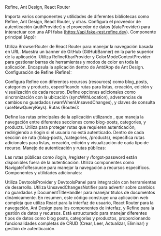 Refine, Ant Design, React Router

Importa varios componentes y utilidades de diferentes bibliotecas como Refine, Ant Design, React Router, y otras.
Configura el proveedor de autenticación (authProvider) y el proveedor de datos (dataProvider) para interactuar con una API falsa (https://api.fake-rest.refine.dev).
Componente principal (App):

Utiliza BrowserRouter de React Router para manejar la navegación basada en URL.
Muestra un banner de GitHub (GitHubBanner) en la parte superior de la aplicación.
Utiliza RefineKbarProvider y ColorModeContextProvider para gestionar barras de herramientas y modos de color en toda la aplicación.
Encapsula la aplicación dentro de AntdApp de Ant Design.
Configuración de Refine (Refine):

Configura Refine con diferentes recursos (resources) como blog_posts, categories y products, especificando rutas para listas, creación, edición y visualización de cada recurso.
Define opciones adicionales como sincronización con la ubicación (syncWithLocation), advertencias de cambios no guardados (warnWhenUnsavedChanges), y claves de consulta (useNewQueryKeys).
Rutas (Routes):

Define las rutas principales de la aplicación utilizando <Routes>, que maneja la navegación entre diferentes secciones como blog-posts, categories, y products.
Utiliza <Authenticated> para proteger rutas que requieren autenticación, redirigiendo a /login si el usuario no está autenticado.
Dentro de cada sección de ruta (/blog-posts, /categories, /products), especifica rutas adicionales para listas, creación, edición y visualización de cada tipo de recurso.
Manejo de autenticación y rutas públicas:

Las rutas públicas como /login, /register y /forgot-password están disponibles fuera de la autenticación.
Utiliza componentes como NavigateToResource para manejar la navegación a recursos específicos.
Componentes y utilidades adicionales:

Utiliza DevtoolsProvider y DevtoolsPanel para integración con herramientas de desarrollo.
Utiliza UnsavedChangesNotifier para advertir sobre cambios no guardados y DocumentTitleHandler para manejar títulos de documentos dinámicamente.
En resumen, este código construye una aplicación web compleja que utiliza React para la interfaz de usuario, React Router para la navegación, Ant Design para los componentes de interfaz, y Refine para la gestión de datos y recursos. Está estructurado para manejar diferentes tipos de datos como blog posts, categorías y productos, proporcionando funcionalidades completas de CRUD (Crear, Leer, Actualizar, Eliminar) y gestión de autenticación.
